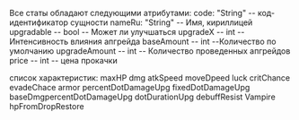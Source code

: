 Все статы обладают следующими атрибутами:
code: "String" -- код-идентификатор сущности
nameRu: "String" -- Имя, кириллицей
upgradable -- bool -- Может ли улучшаться
upgradeX -- int -- Интенсивность влияния апгрейда
baseAmount -- int --Количество по умолчанию
upgradeAmount -- int -- Количество проведенных апгрейдов
price -- int -- цена прокачки

список характеристик:
maxHP
dmg
atkSpeed
moveDpeed
luck
critChance
evadeChace
armor
percentDotDamageUpg
fixedDotDamageUpg
baseDmgpercentDotDamageUpg
dotDurationUpg
debuffResist
Vampire
hpFromDropRestore


